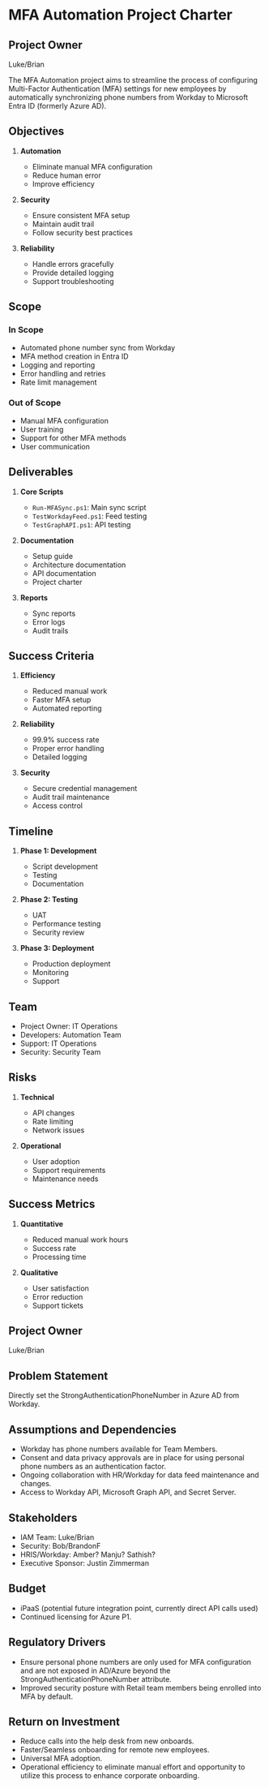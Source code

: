 # MFA Automation Project Charter

## Project Owner
Luke/Brian

The MFA Automation project aims to streamline the process of configuring Multi-Factor Authentication (MFA) settings for new employees by automatically synchronizing phone numbers from Workday to Microsoft Entra ID (formerly Azure AD).

## Objectives

1. **Automation**
   - Eliminate manual MFA configuration
   - Reduce human error
   - Improve efficiency

2. **Security**
   - Ensure consistent MFA setup
   - Maintain audit trail
   - Follow security best practices

3. **Reliability**
   - Handle errors gracefully
   - Provide detailed logging
   - Support troubleshooting

## Scope

### In Scope
- Automated phone number sync from Workday
- MFA method creation in Entra ID
- Logging and reporting
- Error handling and retries
- Rate limit management

### Out of Scope
- Manual MFA configuration
- User training
- Support for other MFA methods
- User communication

## Deliverables

1. **Core Scripts**
   - `Run-MFASync.ps1`: Main sync script
   - `TestWorkdayFeed.ps1`: Feed testing
   - `TestGraphAPI.ps1`: API testing

2. **Documentation**
   - Setup guide
   - Architecture documentation
   - API documentation
   - Project charter

3. **Reports**
   - Sync reports
   - Error logs
   - Audit trails

## Success Criteria

1. **Efficiency**
   - Reduced manual work
   - Faster MFA setup
   - Automated reporting

2. **Reliability**
   - 99.9% success rate
   - Proper error handling
   - Detailed logging

3. **Security**
   - Secure credential management
   - Audit trail maintenance
   - Access control

## Timeline

1. **Phase 1: Development**
   - Script development
   - Testing
   - Documentation

2. **Phase 2: Testing**
   - UAT
   - Performance testing
   - Security review

3. **Phase 3: Deployment**
   - Production deployment
   - Monitoring
   - Support

## Team

- Project Owner: IT Operations
- Developers: Automation Team
- Support: IT Operations
- Security: Security Team

## Risks

1. **Technical**
   - API changes
   - Rate limiting
   - Network issues

2. **Operational**
   - User adoption
   - Support requirements
   - Maintenance needs

## Success Metrics

1. **Quantitative**
   - Reduced manual work hours
   - Success rate
   - Processing time

2. **Qualitative**
   - User satisfaction
   - Error reduction
   - Support tickets

## Project Owner
Luke/Brian

## Problem Statement
Directly set the StrongAuthenticationPhoneNumber in Azure AD from Workday.

## Assumptions and Dependencies
- Workday has phone numbers available for Team Members.
- Consent and data privacy approvals are in place for using personal phone numbers as an authentication factor.
- Ongoing collaboration with HR/Workday for data feed maintenance and changes.
- Access to Workday API, Microsoft Graph API, and Secret Server.

## Stakeholders
- IAM Team: Luke/Brian
- Security: Bob/BrandonF
- HRIS/Workday: Amber? Manju? Sathish?
- Executive Sponsor: Justin Zimmerman

## Budget
- iPaaS (potential future integration point, currently direct API calls used)
- Continued licensing for Azure P1.

## Regulatory Drivers
- Ensure personal phone numbers are only used for MFA configuration and are not exposed in AD/Azure beyond the StrongAuthenticationPhoneNumber attribute.
- Improved security posture with Retail team members being enrolled into MFA by default.

## Return on Investment
- Reduce calls into the help desk from new onboards.
- Faster/Seamless onboarding for remote new employees.
- Universal MFA adoption.
- Operational efficiency to eliminate manual effort and opportunity to utilize this process to enhance corporate onboarding. 